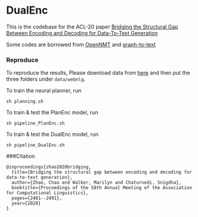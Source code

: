 # DualEnc

This is the codebase for the ACL-20 paper 
[Bridging the Structural Gap Between Encoding and Decoding for Data-To-Text Generation](https://www.aclweb.org/anthology/2020.acl-main.224/)

Some codes are borrowed from [OpenNMT](https://github.com/OpenNMT/OpenNMT-py) and [graph-to-text](https://github.com/diegma/graph-2-text)

### Reproduce

To reproduce the results, Please download data from [here](https://github.com/ThiagoCF05/webnlg/tree/master/data/v1.5/en) and then put the three folders under `data/webnlg`.

To train the neural planner, run

`sh planning.sh`

To train & test the PlanEnc model, run

`sh pipeline_PlanEnc.sh`

To train & test the DualEnc model, run

`sh pipeline_DualEnc.sh`


###Citation
```
@inproceedings{zhao2020bridging,
  title={Bridging the structural gap between encoding and decoding for data-to-text generation},
  author={Zhao, Chao and Walker, Marilyn and Chaturvedi, Snigdha},
  booktitle={Proceedings of the 58th Annual Meeting of the Association for Computational Linguistics},
  pages={2481--2491},
  year={2020}
}
```


